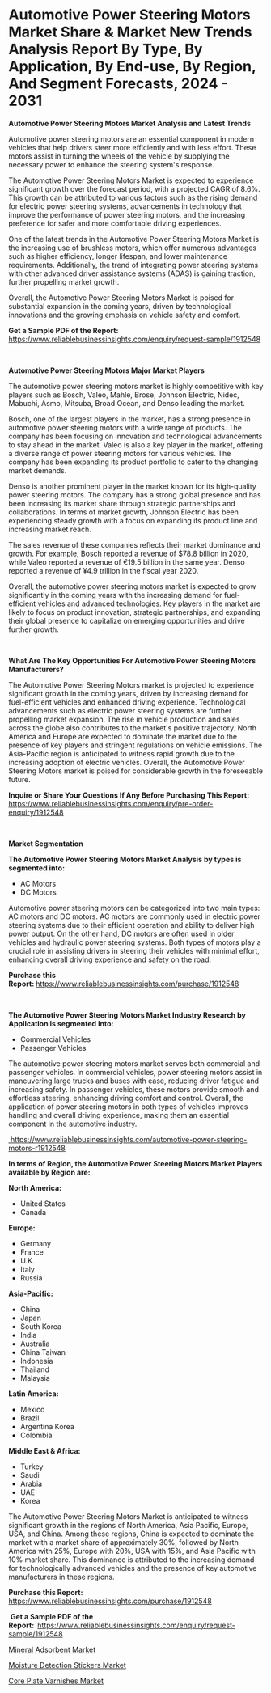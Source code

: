 <p><h1>Automotive Power Steering Motors Market Share & Market New Trends Analysis Report By Type, By Application, By End-use, By Region, And Segment Forecasts, 2024 - 2031</h1></p><p><strong>Automotive Power Steering Motors Market Analysis and Latest Trends</strong></p>
<p><p>Automotive power steering motors are an essential component in modern vehicles that help drivers steer more efficiently and with less effort. These motors assist in turning the wheels of the vehicle by supplying the necessary power to enhance the steering system's response.</p><p>The Automotive Power Steering Motors Market is expected to experience significant growth over the forecast period, with a projected CAGR of 8.6%. This growth can be attributed to various factors such as the rising demand for electric power steering systems, advancements in technology that improve the performance of power steering motors, and the increasing preference for safer and more comfortable driving experiences.</p><p>One of the latest trends in the Automotive Power Steering Motors Market is the increasing use of brushless motors, which offer numerous advantages such as higher efficiency, longer lifespan, and lower maintenance requirements. Additionally, the trend of integrating power steering systems with other advanced driver assistance systems (ADAS) is gaining traction, further propelling market growth.</p><p>Overall, the Automotive Power Steering Motors Market is poised for substantial expansion in the coming years, driven by technological innovations and the growing emphasis on vehicle safety and comfort.</p></p>
<p><strong>Get a Sample PDF of the Report:&nbsp;</strong> <a href="https://www.reliablebusinessinsights.com/enquiry/request-sample/1912548">https://www.reliablebusinessinsights.com/enquiry/request-sample/1912548</a></p>
<p>&nbsp;</p>
<p><strong>Automotive Power Steering Motors Major Market Players</strong></p>
<p><p>The automotive power steering motors market is highly competitive with key players such as Bosch, Valeo, Mahle, Brose, Johnson Electric, Nidec, Mabuchi, Asmo, Mitsuba, Broad Ocean, and Denso leading the market.</p><p>Bosch, one of the largest players in the market, has a strong presence in automotive power steering motors with a wide range of products. The company has been focusing on innovation and technological advancements to stay ahead in the market. Valeo is also a key player in the market, offering a diverse range of power steering motors for various vehicles. The company has been expanding its product portfolio to cater to the changing market demands.</p><p>Denso is another prominent player in the market known for its high-quality power steering motors. The company has a strong global presence and has been increasing its market share through strategic partnerships and collaborations. In terms of market growth, Johnson Electric has been experiencing steady growth with a focus on expanding its product line and increasing market reach.</p><p>The sales revenue of these companies reflects their market dominance and growth. For example, Bosch reported a revenue of $78.8 billion in 2020, while Valeo reported a revenue of €19.5 billion in the same year. Denso reported a revenue of ¥4.9 trillion in the fiscal year 2020.</p><p>Overall, the automotive power steering motors market is expected to grow significantly in the coming years with the increasing demand for fuel-efficient vehicles and advanced technologies. Key players in the market are likely to focus on product innovation, strategic partnerships, and expanding their global presence to capitalize on emerging opportunities and drive further growth.</p></p>
<p>&nbsp;</p>
<p><strong>What Are The Key Opportunities For Automotive Power Steering Motors Manufacturers?</strong></p>
<p><p>The Automotive Power Steering Motors market is projected to experience significant growth in the coming years, driven by increasing demand for fuel-efficient vehicles and enhanced driving experience. Technological advancements such as electric power steering systems are further propelling market expansion. The rise in vehicle production and sales across the globe also contributes to the market's positive trajectory. North America and Europe are expected to dominate the market due to the presence of key players and stringent regulations on vehicle emissions. The Asia-Pacific region is anticipated to witness rapid growth due to the increasing adoption of electric vehicles. Overall, the Automotive Power Steering Motors market is poised for considerable growth in the foreseeable future.</p></p>
<p><strong>Inquire or Share Your Questions If Any Before Purchasing This Report:</strong> <a href="https://www.reliablebusinessinsights.com/enquiry/pre-order-enquiry/1912548">https://www.reliablebusinessinsights.com/enquiry/pre-order-enquiry/1912548</a></p>
<p>&nbsp;</p>
<p><strong>Market Segmentation</strong></p>
<p><strong>The Automotive Power Steering Motors Market Analysis by types is segmented into:</strong></p>
<p><ul><li>AC Motors</li><li>DC Motors</li></ul></p>
<p><p>Automotive power steering motors can be categorized into two main types: AC motors and DC motors. AC motors are commonly used in electric power steering systems due to their efficient operation and ability to deliver high power output. On the other hand, DC motors are often used in older vehicles and hydraulic power steering systems. Both types of motors play a crucial role in assisting drivers in steering their vehicles with minimal effort, enhancing overall driving experience and safety on the road.</p></p>
<p><strong>Purchase this Report:&nbsp;</strong><a href="https://www.reliablebusinessinsights.com/purchase/1912548">https://www.reliablebusinessinsights.com/purchase/1912548</a></p>
<p>&nbsp;</p>
<p><strong>The Automotive Power Steering Motors Market Industry Research by Application is segmented into:</strong></p>
<p><ul><li>Commercial Vehicles</li><li>Passenger Vehicles</li></ul></p>
<p><p>The automotive power steering motors market serves both commercial and passenger vehicles. In commercial vehicles, power steering motors assist in maneuvering large trucks and buses with ease, reducing driver fatigue and increasing safety. In passenger vehicles, these motors provide smooth and effortless steering, enhancing driving comfort and control. Overall, the application of power steering motors in both types of vehicles improves handling and overall driving experience, making them an essential component in the automotive industry.</p></p>
<p><a href="https://www.reliablebusinessinsights.com/automotive-power-steering-motors-r1912548">&nbsp;https://www.reliablebusinessinsights.com/automotive-power-steering-motors-r1912548</a></p>
<p><strong>In terms of Region, the Automotive Power Steering Motors Market Players available by Region are:</strong></p>
<p>
    <p> <strong> North America: </strong>
        <ul>
            <li>United States</li>
            <li>Canada</li>
        </ul>
        </p> 
    <p> <strong> Europe: </strong>
        <ul>
            <li>Germany</li>
            <li>France</li>
            <li>U.K.</li>
            <li>Italy</li>
            <li>Russia</li>
        </ul>
        </p> 
    <p> <strong> Asia-Pacific: </strong>
        <ul>
            <li>China</li>
            <li>Japan</li>
            <li>South Korea</li>
            <li>India</li>
            <li>Australia</li>
            <li>China Taiwan</li>
            <li>Indonesia</li>
            <li>Thailand</li>
            <li>Malaysia</li>
        </ul>
        </p> 
    <p> <strong> Latin America: </strong>
        <ul>
            <li>Mexico</li>
            <li>Brazil</li>
            <li>Argentina Korea</li>
            <li>Colombia</li>
        </ul>
        </p> 
    <p> <strong> Middle East & Africa: </strong>
        <ul>
            <li>Turkey</li>
            <li>Saudi</li>
            <li>Arabia</li>
            <li>UAE</li>
            <li>Korea</li>
        </ul>
    </p>
    </p>
<p><p>The Automotive Power Steering Motors Market is anticipated to witness significant growth in the regions of North America, Asia Pacific, Europe, USA, and China. Among these regions, China is expected to dominate the market with a market share of approximately 30%, followed by North America with 25%, Europe with 20%, USA with 15%, and Asia Pacific with 10% market share. This dominance is attributed to the increasing demand for technologically advanced vehicles and the presence of key automotive manufacturers in these regions.</p></p>
<p><strong>Purchase this Report: </strong><a href="https://www.reliablebusinessinsights.com/purchase/1912548">https://www.reliablebusinessinsights.com/purchase/1912548</a></p>
<p>&nbsp;<strong>Get a Sample PDF of the Report:&nbsp;&nbsp;</strong><a href="https://www.reliablebusinessinsights.com/enquiry/request-sample/1912548">https://www.reliablebusinessinsights.com/enquiry/request-sample/1912548</a></p>
<p><strong></strong></p>
<p><p><a href="https://github.com/vimar16th/Market-Research-Report-List-5/blob/main/mineral-adsorbent-market.md">Mineral Adsorbent Market</a></p><p><a href="https://github.com/qndifksd5/Market-Research-Report-List-1/blob/main/moisture-detection-stickers-market.md">Moisture Detection Stickers Market</a></p><p><a href="https://github.com/JameTravis/Market-Research-Report-List-6/blob/main/core-plate-varnishes-market.md">Core Plate Varnishes Market</a></p></p>